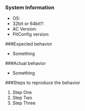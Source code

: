 ### System Information

- OS:
- 32bit or 64bit?:
- AC Version:
- PitConfig version:

###Expected behavior

- Something

###Actual behavior

- Something

###Steps to reproduce the behavior
1. Step One
2. Step Two
3. Step Three


